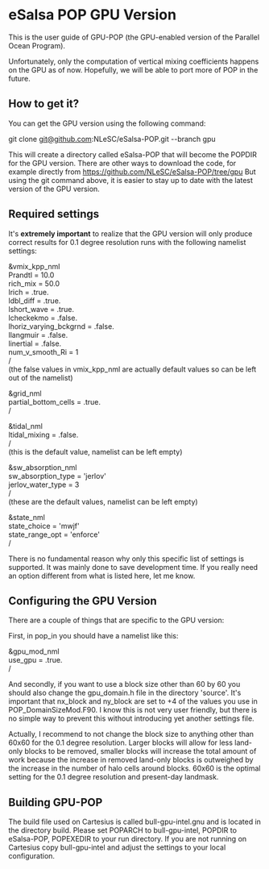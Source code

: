 eSalsa POP GPU Version
======================

This is the user guide of GPU-POP (the GPU-enabled version of the Parallel Ocean Program).

Unfortunately, only the computation of vertical mixing coefficients happens on the GPU as of now. Hopefully, we 
will be able to port more of POP in the future.

How to get it?
--------------

You can get the GPU version using the following command:

git clone git@github.com:NLeSC/eSalsa-POP.git --branch gpu

This will create a directory called eSalsa-POP that will become the POPDIR for the GPU version. There are other ways to download the code, for example directly from 
<https://github.com/NLeSC/eSalsa-POP/tree/gpu> But using the git command above, it is easier to stay up to date with the latest version of the GPU version.


Required settings
-----------------

It's **extremely important** to realize that the GPU version will only produce correct results for 0.1 degree resolution runs with the following namelist settings:

&vmix_kpp_nml  
   Prandtl         = 10.0  
   rich_mix        = 50.0  
   lrich           = .true.  
   ldbl_diff	   = .true.  
   lshort_wave     = .true.  
   lcheckekmo	   = .false.  
   lhoriz_varying_bckgrnd = .false.  
   llangmuir              = .false.  
   linertial              = .false.  
   num_v_smooth_Ri = 1  
/  
(the false values in vmix_kpp_nml are actually default values so can be left out of the namelist)

&grid_nml  
  partial_bottom_cells = .true.  
/  

&tidal_nml  
  ltidal_mixing = .false.  
/  
(this is the default value, namelist can be left empty)

&sw_absorption_nml  
  sw_absorption_type   = 'jerlov'  
   jerlov_water_type    =    3  
/  
(these are the default values, namelist can be left empty)

&state_nml  
   state_choice = 'mwjf'  
   state_range_opt = 'enforce'  
/  

There is no fundamental reason why only this specific list of settings is supported. It was mainly done to save development time. If you really need an option different from what is listed here, 
let me know.


Configuring the GPU Version
---------------------------

There are a couple of things that are specific to the GPU version:

First, in pop_in you should have a namelist like this:

&gpu_mod_nml  
  use_gpu = .true.  
/  

And secondly, if you want to use a block size other than 60 by 60 you should also change the gpu_domain.h file in the directory 'source'. It's important that nx_block and ny_block are set to +4 of 
the values you use in POP_DomainSizeMod.F90. I know this is not very user friendly, but there is no simple way to prevent this without introducing yet another settings file.

Actually, I recommend to not change the block size to anything other than 60x60 for the 0.1 degree resolution. Larger blocks will allow for less land-only blocks to be 
removed, smaller blocks will increase the total amount of work because the increase in removed land-only blocks is outweighed by the increase in the number of halo cells around blocks. 60x60 is the 
optimal setting for the 0.1 degree resolution and present-day landmask.


Building GPU-POP
----------------

The build file used on Cartesius is called bull-gpu-intel.gnu and is located in the directory build. Please set POPARCH to bull-gpu-intel, POPDIR to eSalsa-POP, POPEXEDIR to your run directory.
If you are not running on Cartesius copy bull-gpu-intel and adjust the settings to your local configuration.



